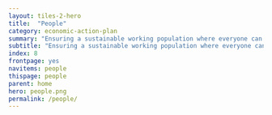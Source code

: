 ```yaml
---
layout: tiles-2-hero
title:  "People"
category: economic-action-plan
summary: "Ensuring a sustainable working population where everyone can participate in and benefit from our increased prosperity."
subtitle: "Ensuring a sustainable working population where everyone can participate in and benefit from our increased prosperity."
index: 8
frontpage: yes
navitems: people
thispage: people
parent: home
hero: people.png
permalink: /people/
---
```

